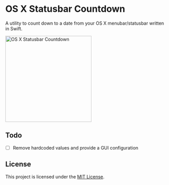 # OS X Statusbar Countdown
A utility to count down to a date from your OS X menubar/statusbar written in Swift.

<img src="http://i.imgur.com/5JUrPnN.png" width="268" alt="OS X Statusbar Countdown" />

## Todo
- [ ] Remove hardcoded values and provide a GUI configuration

## License
This project is licensed under the [MIT License](LICENSE).
